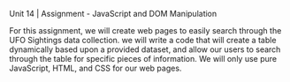 Unit 14 | Assignment - JavaScript and DOM Manipulation

For this assignment, we will create web pages to easily search through the UFO Sightings data collection.  we will write a code that will create a table dynamically based upon a provided dataset, and allow our users to search through the table for specific pieces of information.  We will only use pure JavaScript, HTML, and CSS for our web pages. 